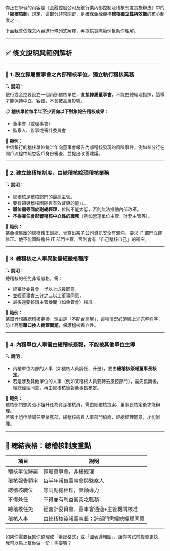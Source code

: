 你正在學習的內容是《金融控股公司及銀行業內部控制及稽核制度實施辦法》中的「**總稽核制**」規定，這部分非常關鍵，是確保金融機構**稽核獨立性與效能**的核心制度之一。

下面我會依條文內容進行條列式解釋，再提供實際範例幫助你理解。

---

## ✅ 條文說明與範例解析

---

### 📌 1. **設立隸屬董事會之內部稽核單位，獨立執行稽核業務**

🔍 **說明：**  
銀行或金控要設立一個內部稽核單位，**直接隸屬董事會**，不能由總經理指揮，這樣才能保持中立、客觀，不會被高層影響。

📋 **稽核單位每半年至少要向以下對象報告稽核成果**：
- 董事會（或理事會）
- 監察人、監事或審計委員會

📘 **範例：**  
中信銀行的稽核單位每半年向董事會報告內部稽核發現的風險事件，例如某分行在開戶流程中疏忽客戶身份審查，並提出改善建議。

---

### 📌 2. **建立總稽核制度，由總稽核綜理稽核業務**

🔍 **說明：**
- 總稽核是稽核部門的最高主管。
- 要有領導稽核團隊與有效督導的能力。
- **職位需等同於副總經理**，位階不能太低，否則無法推動內部改革。
- **不得兼任會影響稽核中立性的職務**（例如營運單位主管、財務主管等）。

📘 **範例：**  
某金控集團的總稽核王副總，曾查出某子公司資訊安全有漏洞，要求 IT 部門立即修正。他不能同時擔任 IT 部門主管，否則會有「自己稽核自己」的衝突。

---

### 📌 3. **總稽核之人事異動需經嚴格程序**

🔍 **說明：**  
總稽核的任免非常嚴格，需：
- 經審計委員會一半以上成員同意，
- 並經董事會三分之二以上董事同意，
- 最後還要報請主管機關（如金管會）核准。

📘 **範例：**  
某銀行想將總稽核更換，理由是「不配合高層」，這種情況必須經上述完整程序，防止高層**藉口換人掩蓋問題**，保護稽核獨立性。

---

### 📌 4. **內稽單位人事需由總稽核簽報，不能被其他單位主導**

🔍 **說明：**
- 內稽單位內部的人事（如稽核人員調任、升遷），要由**總稽核簽報董事長核定**。
- 若是涉及其他單位的人事（例如某稽核人員要轉去風控部門），需先協商後，經總經理同意，再由總稽核簽報董事長核定。

📘 **範例：**  
稽核部門想將張小姐升任為資深稽核員，需由總稽核提案、董事長核定後才能辦理。  
若張小姐申請調任至業務部，總稽核需與人事部門協商、經總經理同意，才能辦理。

---

## 🧠 總結表格：總稽核制度重點

| 項目 | 說明 |
|------|------|
| 稽核單位歸屬 | 隸屬董事會，非總經理 |
| 稽核報告頻率 | 每半年報告董事會與監察人 |
| 總稽核職位 | 等同副總經理，具領導力 |
| 不得兼任 | 不得兼有利益衝突之職務 |
| 總稽核任免 | 經審計委員會、董事會通過+主管機關核准 |
| 稽核人事 | 由總稽核簽報董事長；跨部門需經總經理同意 |

---

如果你需要我幫你整理成「筆記格式」或「圖表邏輯圖」，讓你考試前複習更快，我可以馬上幫你做一份！需要嗎？